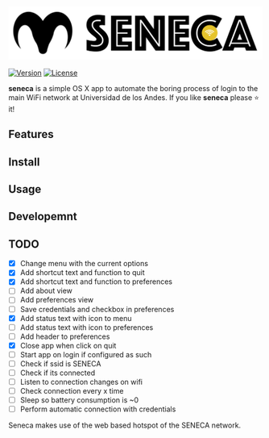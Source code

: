 ![](utils/img/banner.png)

[![Version](https://img.shields.io/badge/Version-v0.9c-brightgreen.svg)](https://ambar.cloud)
[![License](https://img.shields.io/badge/License-Fair%20Source%20v0.9-blue.svg)](https://github.com/RD17/ambar/blob/master/License.txt)

**seneca** is a simple OS X app to automate the boring process of login to the main WiFi network at Universidad de los Andes. If you like **seneca** please :star: it!



## Features

## Install

## Usage

## Developemnt

## TODO
- [x] Change menu with the current options
- [x] Add shortcut text and function to quit
- [x] Add shortcut text and function to preferences
- [ ] Add about view
- [ ] Add preferences view
- [ ] Save credentials and checkbox in preferences
- [x] Add status text with icon to menu
- [ ] Add status text with icon to preferences
- [ ] Add header to preferences
- [x] Close app when click on quit
- [ ] Start app on login if configured as such
- [ ] Check if ssid is SENECA
- [ ] Check if its connected
- [ ] Listen to connection changes on wifi
- [ ] Check connection every x time
- [ ] Sleep so battery consumption is ~0
- [ ] Perform automatic connection with credentials

Seneca makes use of the web based hotspot of the SENECA network.
